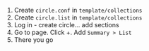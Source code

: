 1. Create `circle.conf` in `template/collections`
2. Create `circle.list` in `template/collections`
3. Log in - create circle... add sections
4. Go to page. Click +. Add `Summary > List`
5. There you go
